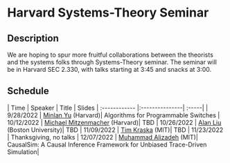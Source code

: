# Harvard Systems-Theory Seminar

## Description
We are hoping to spur more fruitful collaborations between the theorists and the systems folks through Systems-Theory seminar. The seminar will be in Harvard SEC 2.330, with talks starting at 3:45 and snacks at 3:00.

## Schedule
| Time  | Speaker  | Title | Slides
| :------------ |:---------------| :-----|
| 9/28/2022     | [Minlan Yu](http://minlanyu.seas.harvard.edu/) (Harvard)| Algorithms for Programmable Switches
| 10/12/2022     | [Michael Mitzenmacher](https://www.eecs.harvard.edu/~michaelm/) (Harvard)| TBD
| 10/26/2022     | [Alan Liu](https://zaoxing.github.io/) (Boston University)| TBD
| 11/09/2022     | [Tim Kraska](https://people.csail.mit.edu/kraska/) (MIT)| TBD
| 11/23/2022     | Thanksgiving, no talks 
| 12/07/2022     | [Muhammad Alizadeh](https://people.csail.mit.edu/alizadeh/) (MIT)| CausalSim: A Causal Inference Framework for Unbiased Trace-Driven Simulation|

